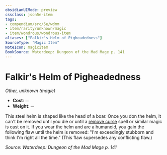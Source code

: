 ```yaml
---
obsidianUIMode: preview
cssclass: json5e-item
tags:
- compendium/src/5e/wdmm
- item/rarity/unknown/magic
- item/wondrous/wondrous-item
aliases: ["Falkir's Helm of Pigheadedness"]
SourceType: "Magic Item"
NoteIcon: magicitem
BookSource: Waterdeep: Dungeon of the Mad Mage p. 141
---
```

# Falkir's Helm of Pigheadedness
*Other, unknown (magic)*  

- **Cost**: ⏤
- **Weight**: ⏤

This steel helm is shaped like the head of a boar. Once you don the helm, it can't be removed until you die or until a [remove curse](/2-Mechanics/CLI/spells/remove-curse.md) spell or similar magic is cast on it. If you wear the helm and are a humanoid, you gain the following flaw until the helm is removed: "I'm exceedingly stubborn and think I'm right all the time." (This flaw supersedes any conflicting flaw.)

*Source: Waterdeep: Dungeon of the Mad Mage p. 141*